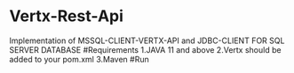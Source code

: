 # Vertx-Rest-Api
Implementation of MSSQL-CLIENT-VERTX-API and JDBC-CLIENT FOR SQL SERVER DATABASE
#Requirements
  1.JAVA 11 and above
  2.Vertx should be added to your pom.xml
  3.Maven
#Run
